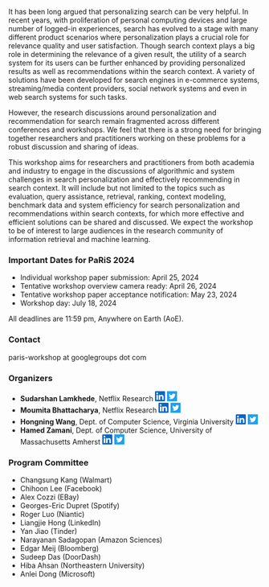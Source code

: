 It has been long argued that personalizing search can be very helpful. In recent years, with proliferation of personal computing devices and large number of logged-in experiences, search has evolved to a stage with many different product scenarios where personalization  plays a crucial role for relevance quality and user satisfaction. Though search context plays a big role in determining the relevance of a given result, the utility of a search system for its users can be further enhanced by providing personalized results as well as recommendations within the search context. A variety of solutions have been developed for search engines in e-commerce systems, streaming/media content providers, social network systems and even in web search systems for such tasks.

However, the research discussions around personalization and recommendation for search remain fragmented across different conferences and workshops. We feel that there is a strong need for bringing together researchers and practitioners working on these problems for a robust discussion and sharing of ideas.

This workshop aims for researchers and practitioners from both academia and industry to engage in the discussions of algorithmic and system challenges in search personalization and effectively recommending in search context. It will include but not limited to the topics such as evaluation, query assistance, retrieval, ranking, context modeling, benchmark data and system efficiency for search personalization and recommendations within search contexts, for which more effective and efficient solutions can be shared and discussed. We expect the workshop to be of interest to large audiences in the research community of information retrieval and machine learning.


### Important Dates for PaRiS 2024

 * Individual workshop paper submission: April 25, 2024
 * Tentative workshop overview camera ready: April 26, 2024
 * Tentative workshop paper acceptance notification: May 23, 2024
 * Workshop day: July 18, 2024

All deadlines are 11:59 pm, Anywhere on Earth (AoE).

### Contact
paris-workshop at googlegroups dot com

### Organizers
  * **Sudarshan Lamkhede**, Netflix Research <a href="https://www.linkedin.com/in/sudarshanlamkhede/"><img src="static/images/linkedin-logo.png" alt="Sudarshan's LinkedIn Profile" width="20" padding="5"/></a> <a href="https://twitter.com/__sudarshan__"><img src="static/images/twitter-logo-square.png" alt="Sudarshan's Twitter" width="20" padding="5"/></a>
  * **Moumita Bhattacharya**, Netflix Research <a href="https://www.linkedin.com/in/moumitab/"><img src="static/images/linkedin-logo.png" alt="Moumita's LinkedIn Profile" width="20" padding="5"/></a> <a href="https://twitter.com/moumita_bh"><img src="static/images/twitter-logo-square.png" alt="Moumita's Twitter" width="20" padding="5"/></a>
  * **Hongning Wang**, Dept. of Computer Science, Virginia University <a href="https://www.linkedin.com/in/hongning-wang-0a905540/"><img src="static/images/linkedin-logo.png" alt="Hongning's LinkedIn Profile" width="20" padding="5"/></a> <a href="https://twitter.com/feifeiM"><img src="static/images/twitter-logo-square.png" alt="Hongning's Twitter" width="20" padding="5"/></a>
  * **Hamed Zamani**, Dept. of Computer Science, University of Massachusetts Amherst  <a href="https://www.linkedin.com/in/hamedzamani/"><img src="static/images/linkedin-logo.png" alt="Hamed's LinkedIn Profile" width="20" padding="5"/></a> <a href="https://twitter.com/HamedZamani"><img src="static/images/twitter-logo-square.png" alt="Hamed's Twitter" width="20" padding="5"/></a>

### Program Committee
  * Changsung Kang (Walmart)
  * Chihoon Lee (Facebook)
  * Alex Cozzi (EBay)
  * Georges-Eric Dupret (Spotify)
  * Roger Luo (Niantic)
  * Liangjie Hong (LinkedIn)
  * Yan Jiao (Tinder)
  * Narayanan Sadagopan (Amazon Sciences)
  * Edgar Meij (Bloomberg)
  * Sudeep Das (DoorDash)
  * Hiba Ahsan (Northeastern University)
  * Anlei Dong (Microsoft)
